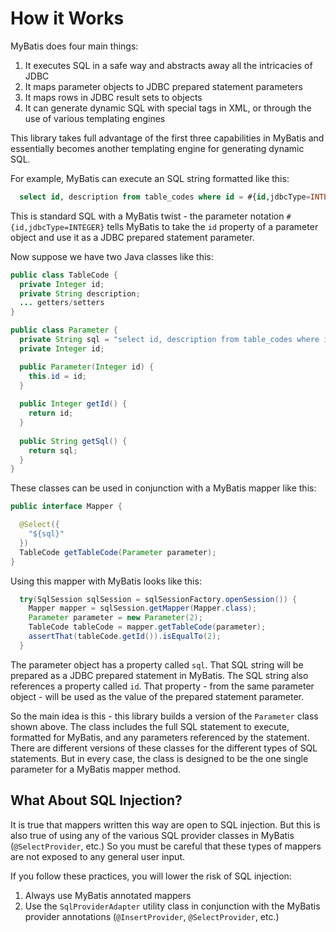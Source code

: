 # How it Works

MyBatis does four main things:

1. It executes SQL in a safe way and abstracts away all the intricacies of JDBC
2. It maps parameter objects to JDBC prepared statement parameters
3. It maps rows in JDBC result sets to objects
4. It can generate dynamic SQL with special tags in XML, or through the use of various templating engines

This library takes full advantage of the first three capabilities in MyBatis and essentially becomes another
templating engine for generating dynamic SQL.

For example, MyBatis can execute an SQL string formatted like this:

```sql
  select id, description from table_codes where id = #{id,jdbcType=INTEGER} 
```

This is standard SQL with a MyBatis twist - the parameter notation `#{id,jdbcType=INTEGER}`
tells MyBatis to take the `id` property of a parameter object and use it as a JDBC prepared statement
parameter.

Now suppose we have two Java classes like this:

```java
public class TableCode {
  private Integer id;
  private String description;
  ... getters/setters
}

public class Parameter {
  private String sql = "select id, description from table_codes where id = #{id,jdbcType=INTEGER}";
  private Integer id;

  public Parameter(Integer id) {
    this.id = id;
  }
  
  public Integer getId() {
    return id;
  }
  
  public String getSql() {
    return sql;
  }
}
```
These classes can be used in conjunction with a MyBatis mapper like this:

```java
public interface Mapper {

  @Select({
    "${sql}"
  })
  TableCode getTableCode(Parameter parameter);
}
```

Using this mapper with MyBatis looks like this:

```java
  try(SqlSession sqlSession = sqlSessionFactory.openSession()) {
    Mapper mapper = sqlSession.getMapper(Mapper.class);
    Parameter parameter = new Parameter(2);
    TableCode tableCode = mapper.getTableCode(parameter);
    assertThat(tableCode.getId()).isEqualTo(2);
  }
```

The parameter object has a property called `sql`. That SQL string will be prepared as a JDBC prepared statement
in MyBatis. The SQL string also references a property called `id`. That property - from the same parameter object -
will be used as the value of the prepared statement parameter.

So the main idea is this - this library builds a version of the `Parameter` class shown above. The class includes
the full SQL statement to execute, formatted for MyBatis, and any parameters referenced by the statement.
There are different versions of these classes for the different types of SQL statements. But in every case, the class
is designed to be the one single parameter for a MyBatis mapper method.

## What About SQL Injection?

It is true that mappers written this way are open to SQL injection. But this is also true of using any of the
various SQL provider classes in MyBatis (`@SelectProvider`, etc.) So you must be careful that these types of mappers are not exposed to any general user input.

If you follow these practices, you will lower the risk of SQL injection:

1. Always use MyBatis annotated mappers
2. Use the `SqlProviderAdapter` utility class in conjunction with the MyBatis provider annotations (`@InsertProvider`, `@SelectProvider`, etc.)
